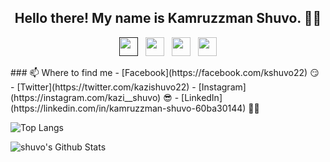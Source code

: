<h2 align="center">Hello there! My name is Kamruzzman Shuvo. 👋🤓</h2>

<!--
**kazishuvo22/kazishuvo22** is a ✨ _special_ ✨ repository because its `README.md` (this file) appears on your GitHub profile.
-->
<p align='center'>
<a href=""><img height="30" src="https://github.com/stephenajulu/WaylonWalker/blob/main/icon/dev.png?raw=true"></a>&nbsp;&nbsp;
<a href="https://twitter.com/kazishuvo22"><img height="30" src="https://github.com/stephenajulu/WaylonWalker/blob/main/icon/twitter.png?raw=true"></a>&nbsp;&nbsp;
<a href="https://instagram.com/kazi__shuvo"><img height="30" src="https://github.com/stephenajulu/WaylonWalker/blob/main/icon/instagram.jpg?raw=true"></a>&nbsp;&nbsp;
<a href="https://www.linkedin.com/in/kamruzzman-shuvo-60ba30144/"><img height="30" src="https://github.com/stephenajulu/WaylonWalker/blob/main/icon/linkedin.png?raw=true"></a>
</p>
### 📫 Where to find me
- [Facebook](https://facebook.com/kshuvo22) 😏
- [Twitter](https://twitter.com/kazishuvo22)
- [Instagram](https://instagram.com/kazi__shuvo) 😎
- [LinkedIn](https://linkedin.com/in/kamruzzman-shuvo-60ba30144) 👨💼

![Top Langs](https://github-readme-stats.vercel.app/api/top-langs/?username=kazishuvo22)


![shuvo's Github Stats](https://github-readme-stats.vercel.app/api?username=kazishuvo22&show_icons=true&theme=radical)
